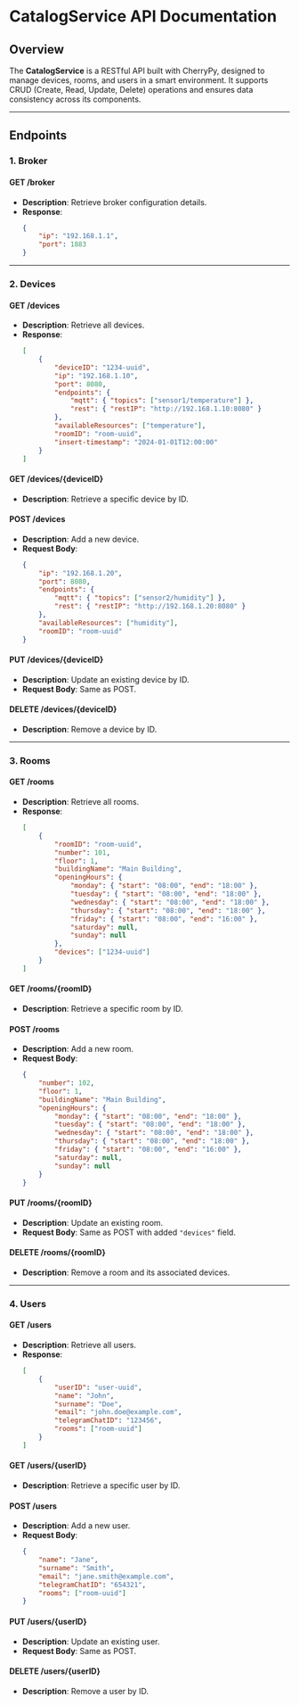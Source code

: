 # **CatalogService API Documentation**

## **Overview**

The **CatalogService** is a RESTful API built with CherryPy, designed to manage devices, rooms, and users in a smart environment. It supports CRUD (Create, Read, Update, Delete) operations and ensures data consistency across its components.

---

## **Endpoints**

### **1. Broker**

#### **GET /broker**

-   **Description**: Retrieve broker configuration details.
-   **Response**:
    ```json
    {
        "ip": "192.168.1.1",
        "port": 1883
    }
    ```

---

### **2. Devices**

#### **GET /devices**

-   **Description**: Retrieve all devices.
-   **Response**:
    ```json
    [
        {
            "deviceID": "1234-uuid",
            "ip": "192.168.1.10",
            "port": 8080,
            "endpoints": {
                "mqtt": { "topics": ["sensor1/temperature"] },
                "rest": { "restIP": "http://192.168.1.10:8080" }
            },
            "availableResources": ["temperature"],
            "roomID": "room-uuid",
            "insert-timestamp": "2024-01-01T12:00:00"
        }
    ]
    ```

#### **GET /devices/{deviceID}**

-   **Description**: Retrieve a specific device by ID.

#### **POST /devices**

-   **Description**: Add a new device.
-   **Request Body**:
    ```json
    {
        "ip": "192.168.1.20",
        "port": 8080,
        "endpoints": {
            "mqtt": { "topics": ["sensor2/humidity"] },
            "rest": { "restIP": "http://192.168.1.20:8080" }
        },
        "availableResources": ["humidity"],
        "roomID": "room-uuid"
    }
    ```

#### **PUT /devices/{deviceID}**

-   **Description**: Update an existing device by ID.
-   **Request Body**: Same as POST.

#### **DELETE /devices/{deviceID}**

-   **Description**: Remove a device by ID.

---

### **3. Rooms**

#### **GET /rooms**

-   **Description**: Retrieve all rooms.
-   **Response**:
    ```json
    [
        {
            "roomID": "room-uuid",
            "number": 101,
            "floor": 1,
            "buildingName": "Main Building",
            "openingHours": {
                "monday": { "start": "08:00", "end": "18:00" },
                "tuesday": { "start": "08:00", "end": "18:00" },
                "wednesday": { "start": "08:00", "end": "18:00" },
                "thursday": { "start": "08:00", "end": "18:00" },
                "friday": { "start": "08:00", "end": "16:00" },
                "saturday": null,
                "sunday": null
            },
            "devices": ["1234-uuid"]
        }
    ]
    ```

#### **GET /rooms/{roomID}**

-   **Description**: Retrieve a specific room by ID.

#### **POST /rooms**

-   **Description**: Add a new room.
-   **Request Body**:
    ```json
    {
        "number": 102,
        "floor": 1,
        "buildingName": "Main Building",
        "openingHours": {
            "monday": { "start": "08:00", "end": "18:00" },
            "tuesday": { "start": "08:00", "end": "18:00" },
            "wednesday": { "start": "08:00", "end": "18:00" },
            "thursday": { "start": "08:00", "end": "18:00" },
            "friday": { "start": "08:00", "end": "16:00" },
            "saturday": null,
            "sunday": null
        }
    }
    ```

#### **PUT /rooms/{roomID}**

-   **Description**: Update an existing room.
-   **Request Body**: Same as POST with added `"devices"` field.

#### **DELETE /rooms/{roomID}**

-   **Description**: Remove a room and its associated devices.

---

### **4. Users**

#### **GET /users**

-   **Description**: Retrieve all users.
-   **Response**:
    ```json
    [
        {
            "userID": "user-uuid",
            "name": "John",
            "surname": "Doe",
            "email": "john.doe@example.com",
            "telegramChatID": "123456",
            "rooms": ["room-uuid"]
        }
    ]
    ```

#### **GET /users/{userID}**

-   **Description**: Retrieve a specific user by ID.

#### **POST /users**

-   **Description**: Add a new user.
-   **Request Body**:
    ```json
    {
        "name": "Jane",
        "surname": "Smith",
        "email": "jane.smith@example.com",
        "telegramChatID": "654321",
        "rooms": ["room-uuid"]
    }
    ```

#### **PUT /users/{userID}**

-   **Description**: Update an existing user.
-   **Request Body**: Same as POST.

#### **DELETE /users/{userID}**

-   **Description**: Remove a user by ID.
